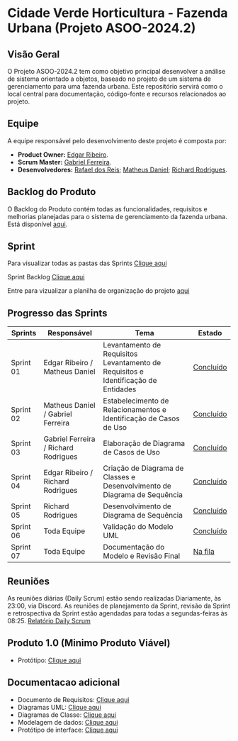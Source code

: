 # Cidade Verde Horticultura - Fazenda Urbana  (Projeto ASOO-2024.2)

## Visão Geral
O Projeto ASOO-2024.2 tem como objetivo principal desenvolver a análise de sistema orientado a objetos, baseado no projeto de um sistema de gerenciamento para uma fazenda urbana. Este repositório servirá como o local central para documentação, código-fonte e recursos relacionados ao projeto.

## Equipe
A equipe responsável pelo desenvolvimento deste projeto é composta por:

- **Product Owner:** [Edgar Ribeiro](https://github.com/edgar-rib).
- **Scrum Master:** [Gabriel Ferreira](https://github.com/GabrielFerreira9961).
- **Desenvolvedores:** [Rafael dos Reis](https://github.com/rafaelreis8000); [Matheus Daniel](https://github.com/Matheusdsants); [Richard Rodrigues](https://github.com/Richardrr7).
  

## Backlog do Produto
O Backlog do Produto contém todas as funcionalidades, requisitos e melhorias planejadas para o sistema de gerenciamento da fazenda urbana. Está disponível [aqui](https://github.com/rafaelreis8000/Projeto_Cidade_verde/blob/main/Backlog/PDF%20Backlog.pdf).

## Sprint
   Para visualizar todas as pastas das Sprints [Clique aqui](https://github.com/edgar-rib/Project-ASOO-2024.1/tree/main/BackLog/Sprints)
   
   Sprint Backlog [Clique aqui](https://github.com/edgar-rib/Project-ASOO-2024.1/blob/main/BackLog/Sprints/Sprint%20Backlog.pdf) 

   Entre para vizualizar a planilha de organização do projeto [aqui](https://unipead-my.sharepoint.com/:x:/g/personal/edgar_ribeiro3_aluno_unip_br/EaU-nMXuz4BPk5m3f19zBSoBl1xH115Q-ExXoF3_NAD8AQ?e=c3a1bj)


   
## Progresso das Sprints
| Sprints        | Responsável      | Tema                                                                                  | Estado          |
|----------------|------------------|---------------------------------------------------------------------------------------|-----------------|
| Sprint 01      | Edgar Ribeiro / Matheus Daniel            | Levantamento de Requisitos Levantamento de Requisitos e Identificação de Entidades    | [Concluído](https://github.com/edgar-rib/Project-ASOO-2024.1/tree/main/BackLog/Sprints/Sprint%201%20-%20Levantamento%20de%20Requisitos%20Levantamento%20de%20Requisitos%20e%20Identifica%C3%A7%C3%A3o%20de%20Entidades)|
| Sprint 02      | Matheus Daniel / Gabriel Ferreira           | Estabelecimento de Relacionamentos e Identificação de Casos de Uso                    | [Concluído](https://github.com/edgar-rib/Project-ASOO-2024.1/tree/main/BackLog/Sprints/Sprint%202%20-%20%20Estabelecimento%20de%20Relacionamentos%20e%20Identifica%C3%A7%C3%A3o%20de%20Casos%20de%20Uso/Vers%C3%A3o%201.1)|
| Sprint 03      | Gabriel Ferreira / Richard Rodrigues            | Elaboração de Diagrama de Casos de Uso                                                | [Concluído](https://github.com/edgar-rib/Project-ASOO-2024.1/tree/main/BackLog/Sprints/Sprint%203%20-%20Elabora%C3%A7%C3%A3o%20de%20Diagrama%20de%20Casos%20de%20Uso)|
| Sprint 04      | Edgar Ribeiro / Richard Rodrigues            | Criação de Diagrama de Classes e Desenvolvimento de Diagrama de Sequência             | [Concluído](https://github.com/edgar-rib/Project-ASOO-2024.1/tree/main/BackLog/Sprints/Sprint%204%20-%20Cria%C3%A7%C3%A3o%20de%20Diagrama%20de%20Classes%20e%20Desenvolvimento%20de%20Diagrama%20de%20Sequ%C3%AAncia/Vers%C3%A3o%201.1)|
| Sprint 05      | Richard Rodrigues          | Desenvolvimento de Diagrama de Sequência        | [Concluído](https://github.com/edgar-rib/Project-ASOO-2024.1/tree/main/BackLog/Sprints/Sprint%205%20-%20Desenvolvimento%20de%20Diagrama%20de%20Sequ%C3%AAncia%20e%20Constru%C3%A7%C3%A3o%20de%20Diagrama%20de%20Atividades/Vers%C3%A3o%201.1)|
| Sprint 06      | Toda Equipe           | Validação do Modelo UML              | [Concluído](https://github.com/edgar-rib/Project-ASOO-2024.1/tree/main/BackLog/Sprints/Sprint%206%20-%20Constru%C3%A7%C3%A3o%20de%20Diagrama%20de%20Atividades%20(Parte%202)%20e%20Valida%C3%A7%C3%A3o%20do%20Modelo%20UML/Vers%C3%A3o%201.1)|
| Sprint 07      | Toda Equipe           | Documentação do Modelo e Revisão Final                                                | [Na fila](https://github.com/edgar-rib/Project-ASOO-2024.1/tree/main/BackLog/Sprints/Sprint%207%20-%20Documenta%C3%A7%C3%A3o%20do%20Modelo%20e%20Revis%C3%A3o%20Final/Vers%C3%A3o%201.1)|



## Reuniões
As reuniões diárias (Daily Scrum) estão sendo realizadas Diariamente, às 23:00, via Discord. As reuniões de planejamento da Sprint, revisão da Sprint e retrospectiva da Sprint estão agendadas para todas a segundas-feiras às 08:25. [Relatório Daily Scrum](https://github.com/edgar-rib/Project-ASOO-2024.1/blob/main/BackLog/Requisitos%20do%20Sistema)

## Produto 1.0 (Minimo Produto Viável)
- Protótipo: [Clique aqui](https://unipead-my.sharepoint.com/:f:/g/personal/edgar_ribeiro3_aluno_unip_br/Eq7FPvoQto5CqCEoqsZJ0xMBOUMLZy3hHVphXJ3-1Un8Zw?e=dju8NA)

## Documentacao adicional
- Documento de Requisitos: [Clique aqui](https://github.com/edgar-rib/Project-ASOO-2024.1/blob/main/BackLog/Requisitos%20do%20Sistema)
- Diagramas UML: [Clique aqui](https://github.com/edgar-rib/Project-ASOO-2024.1/tree/main/Diagrama%20UML)
- Diagramas de Classe: [Clique aqui](https://github.com/edgar-rib/Project-ASOO-2024.1/tree/main/Diagrama%20de%20Classes)
- Modelagem de dados: [Clique aqui](https://github.com/edgar-rib/Project-ASOO-2024.1/tree/main/Modelagem%20de%20Dados)
- Protótipo de interface: [Clique aqui](https://github.com/edgar-rib/Project-ASOO-2024.1/tree/main/Prototipagem%20Interface%20%20UI)




